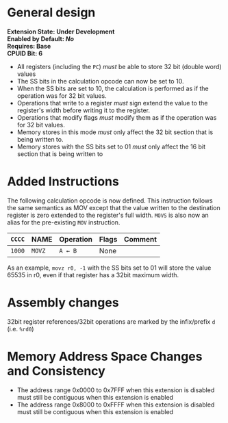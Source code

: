 # General design

**Extension State: Under Development**  
**Enabled by Default: *No***  
**Requires: Base**  
**CPUID Bit: 6**  

- All registers (including the `PC`) _must_ be able to store 32 bit (double word) values
- The SS bits in the calculation opcode can now be set to 10.
- When the SS bits are set to 10, the calculation is performed as if the operation was for 32 bit values.
- Operations that write to a register _must_ sign extend the value to the register's width before writing it to the register.
- Operations that modify flags _must_ modify them as if the operation was for 32 bit values.
- Memory stores in this mode _must_ only affect the 32 bit section that is being written to.
- Memory stores with the SS bits set to 01 _must_ only affect the 16 bit section that is being written to

# Added Instructions

The following calculation opcode is now defined. This instruction follows the same semantics as MOV except that the value written to the destination register is zero extended to the register's full width. `MOVS` is also now an alias for the pre-existing `MOV` instruction.


| `CCCC` | NAME       | Operation                          | Flags  | Comment     |
|--------|------------|------------------------------------|--------|-------------|
| `1000` | `MOVZ`     | `A ← B`                            | None   |             |

As an example, `movz r0, -1` with the SS bits set to 01 will store the value 65535 in r0, even if that register has a 32bit maximum width.

# Assembly changes

32bit register references/32bit operations are marked by the infix/prefix `d` (i.e. `%rd0`)

# Memory Address Space Changes and Consistency

- The address range 0x0000 to 0x7FFF when this extension is disabled must still be contiguous when this extension is enabled
- The address range 0x8000 to 0xFFFF when this extension is disabled must still be contiguous when this extension is enabled
